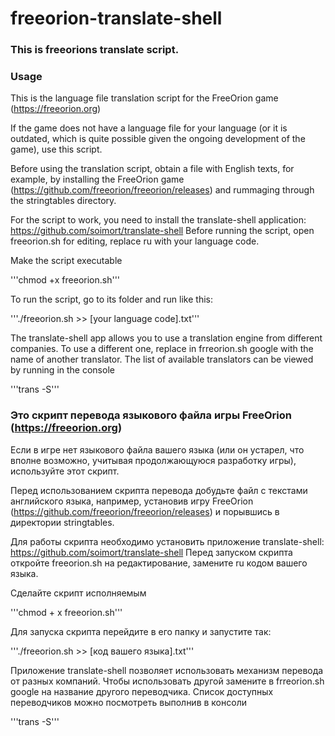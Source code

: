 # freeorion-translate-shell
### This is freeorions translate script.

### Usage
This is the language file translation script for the FreeOrion game (https://freeorion.org)

If the game does not have a language file for your language (or it is outdated, which is quite possible given the ongoing development of the game), use this script.

Before using the translation script, obtain a file with English texts, for example, by installing the FreeOrion game (https://github.com/freeorion/freeorion/releases) and rummaging through the stringtables directory.

For the script to work, you need to install the translate-shell application: https://github.com/soimort/translate-shell
Before running the script, open freeorion.sh for editing, replace ru with your language code.

Make the script executable

'''chmod +x freeorion.sh'''

To run the script, go to its folder and run like this:

'''./freeorion.sh >> [your language code].txt'''

The translate-shell app allows you to use a translation engine from different companies. To use a different one, replace in frreorion.sh google with the name of another translator. The list of available translators can be viewed by running in the console

'''trans -S'''



### Это скрипт перевода языкового файла игры FreeOrion (https://freeorion.org)

Если в игре нет языкового файла вашего языка (или он устарел, что вполне возможно, учитывая продолжающуюся разработку игры), используйте этот скрипт.

Перед использованием скрипта перевода добудьте файл с текстами английского языка, например, установив игру FreeOrion (https://github.com/freeorion/freeorion/releases) и порывшись в директории stringtables.

Для работы скрипта необходимо установить приложение translate-shell: https://github.com/soimort/translate-shell 
Перед запуском скрипта откройте freeorion.sh на редактирование, замените ru кодом вашего языка. 

Сделайте скрипт исполняемым 

'''chmod + х freeorion.sh'''

Для запуска скрипта перейдите в его папку и запустите так:

'''./freeorion.sh >> [код вашего языка].txt'''

Приложение translate-shell позволяет использовать механизм перевода от разных компаний. Чтобы использовать другой замените в frreorion.sh google на название другого переводчика. Список доступных переводчиков можно посмотреть выполнив в консоли 

'''trans -S'''
